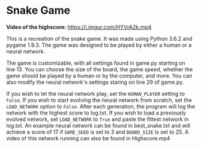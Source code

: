 # Snake Game

**Video of the highscore:** https://i.imgur.com/HYVrA2k.mp4

This is a recreation of the snake game. It was made using Python 3.6.2 and pygame 1.9.3. The game was designed to be played by either a human or a neural network.

The game is customizable, with all settings found in game.py starting on line 13. You can choose the size of the board, the game speed, whether the game should be played by a human or by the computer, and more. You can also modify the neural network's settings staring on line 29 of game.py.

If you wish to let the neural network play, set the `HUMAN_PLAYER` setting to `False`. If you wish to start evolving the neural network from scratch, set the `LOAD_NETWORK` option to `False`. After each generation, the program will log the network with the highest score to log.txt. If you wish to load a previously evolved network, set `LOAD_NETWORK` to  `True` and paste the fittest network in log.txt. An example neural network can be found in best_snake.txt and will achieve a score of 17 if `GAME_SEED` is set to 3 and `BOARD_SIZE` is set to 25. A video of this network running can also be found in Highscore.mp4
